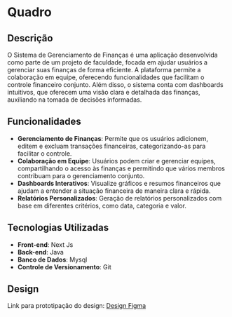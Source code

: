 # Quadro

## Descrição

O Sistema de Gerenciamento de Finanças é uma aplicação desenvolvida como parte de um projeto de faculdade, focada em ajudar usuários a gerenciar suas finanças de forma eficiente. A plataforma permite a colaboração em equipe, oferecendo funcionalidades que facilitam o controle financeiro conjunto. Além disso, o sistema conta com dashboards intuitivos, que oferecem uma visão clara e detalhada das finanças, auxiliando na tomada de decisões informadas.

## Funcionalidades

- **Gerenciamento de Finanças**: Permite que os usuários adicionem, editem e excluam transações financeiras, categorizando-as para facilitar o controle.
- **Colaboração em Equipe**: Usuários podem criar e gerenciar equipes, compartilhando o acesso às finanças e permitindo que vários membros contribuam para o gerenciamento conjunto.
- **Dashboards Interativos**: Visualize gráficos e resumos financeiros que ajudam a entender a situação financeira de maneira clara e rápida.
- **Relatórios Personalizados**: Geração de relatórios personalizados com base em diferentes critérios, como data, categoria e valor.

## Tecnologias Utilizadas

- **Front-end**: Next Js
- **Back-end**: Java
- **Banco de Dados**: Mysql
- **Controle de Versionamento**: Git

## Design

Link para prototipação do design:
[Design Figma](https://www.figma.com/design/PWYxRi6JM7XXOXlGLHAu21/quadro?node-id=0-1&t=uVmqWSg1Ac5AstNR-1)
